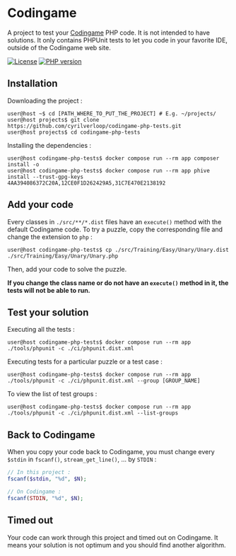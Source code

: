 # Codingame

A project to test your [Codingame](https://www.codingame.com/) PHP code. It is not intended to have solutions.
It only contains PHPUnit tests to let you code in your favorite IDE, outside of the Codingame web site.

[![License](https://img.shields.io/github/license/cyrilverloop/codingame-php-tests)](https://github.com/cyrilverloop/codingame-php-tests/blob/trunk/LICENSE)
[![PHP version](https://img.shields.io/badge/php-%3D7.3-%23777BB4?logo=php&style=flat)](https://www.php.net/)


## Installation

Downloading the project :
```shellsession
user@host ~$ cd [PATH_WHERE_TO_PUT_THE_PROJECT] # E.g. ~/projects/
user@host projects$ git clone https://github.com/cyrilverloop/codingame-php-tests.git
user@host projects$ cd codingame-php-tests
```

Installing the dependencies :
```shellsession
user@host codingame-php-tests$ docker compose run --rm app composer install -o
user@host codingame-php-tests$ docker compose run --rm app phive install --trust-gpg-keys 4AA394086372C20A,12CE0F1D262429A5,31C7E470E2138192
```


## Add your code

Every classes in `./src/**/*.dist` files have an `execute()` method with the default Codingame code.
To try a puzzle, copy the corresponding file and change the extension to `php` :
```shellsession
user@host codingame-php-tests$ cp ./src/Training/Easy/Unary/Unary.dist ./src/Training/Easy/Unary/Unary.php
```
Then, add your code to solve the puzzle.

**If you change the class name or do not have an `execute()` method in it, the tests will not be able to run.**


## Test your solution

Executing all the tests :
```shellsession
user@host codingame-php-tests$ docker compose run --rm app ./tools/phpunit -c ./ci/phpunit.dist.xml
```

Executing tests for a particular puzzle or a test case :
```shellsession
user@host codingame-php-tests$ docker compose run --rm app ./tools/phpunit -c ./ci/phpunit.dist.xml --group [GROUP_NAME]
```

To view the list of test groups :
```shellsession
user@host codingame-php-tests$ docker compose run --rm app ./tools/phpunit -c ./ci/phpunit.dist.xml --list-groups
```


## Back to Codingame

When you copy your code back to Codingame, you must change every `$stdin` in `fscanf()`, `stream_get_line()`, ...
by `STDIN` :
```php
// In this project :
fscanf($stdin, "%d", $N);
```

```php
// On Codingame :
fscanf(STDIN, "%d", $N);
```


## Timed out

Your code can work through this project and timed out on Codingame.
It means your solution is not optimum and you should find another algorithm.
